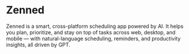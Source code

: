 # Zenned
Zenned is a smart, cross-platform scheduling app powered by AI. It helps you plan, prioritize, and stay on top of tasks across web, desktop, and mobile — with natural-language scheduling, reminders, and productivity insights, all driven by GPT.

